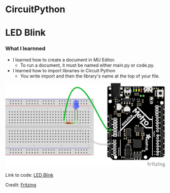 # CircuitPython

# LED Blink

### What I learnned
* I learned how to create a document in MU Editor.
  * To run a document, it must be named either main.py or code.py.
* I learned how to import libraries in Circuit Python
  * You write import and then the library's name at the top of your file.

<img src="Images/LED_Blink_Fritzing.png">

Link to code: [LED Blink](https://github.com/phalvor47/CircuitPython/blob/main/LED_Blink.py)

Credit: [Fritzing](https://learn.adafruit.com/circuitpython-digital-inputs-and-outputs/digital-outputs)
